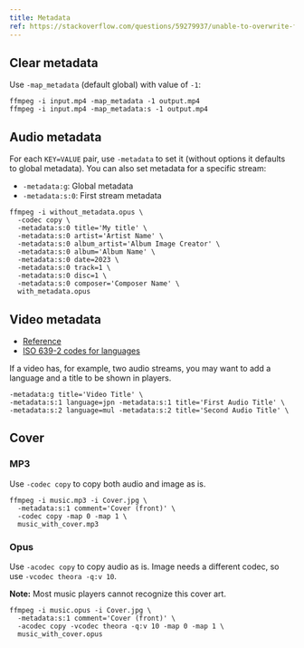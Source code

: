 ```yaml
---
title: Metadata
ref: https://stackoverflow.com/questions/59279937/unable-to-overwrite-ffmpeg-metadata
---
```


## Clear metadata

Use `-map_metadata` (default global) with value of `-1`:

```shell
ffmpeg -i input.mp4 -map_metadata -1 output.mp4
ffmpeg -i input.mp4 -map_metadata:s -1 output.mp4
```

## Audio metadata

For each `KEY=VALUE` pair, use `-metadata` to set it (without options it defaults to global metadata).
You can also set metadata for a specific stream:

- `-metadata:g`: Global metadata
- `-metadata:s:0`: First stream metadata

```shell
ffmpeg -i without_metadata.opus \
  -codec copy \
  -metadata:s:0 title='My title' \
  -metadata:s:0 artist='Artist Name' \
  -metadata:s:0 album_artist='Album Image Creator' \
  -metadata:s:0 album='Album Name' \
  -metadata:s:0 date=2023 \
  -metadata:s:0 track=1 \
  -metadata:s:0 disc=1 \
  -metadata:s:0 composer='Composer Name' \
  with_metadata.opus
```

## Video metadata

- [Reference](https://stackoverflow.com/questions/44351606/ffmpeg-set-the-language-of-an-audio-stream)
- [ISO 639-2 codes for languages](https://en.wikipedia.org/wiki/List_of_ISO_639-2_codes)

If a video has, for example, two audio streams,
you may want to add a language and a title to be shown in players.

```shell
-metadata:g title='Video Title' \
-metadata:s:1 language=jpn -metadata:s:1 title='First Audio Title' \
-metadata:s:2 language=mul -metadata:s:2 title='Second Audio Title' \
```

## Cover

### MP3

Use `-codec copy` to copy both audio and image as is.

```shell
ffmpeg -i music.mp3 -i Cover.jpg \
  -metadata:s:1 comment='Cover (front)' \
  -codec copy -map 0 -map 1 \
  music_with_cover.mp3
```

### Opus

Use `-acodec copy` to copy audio as is.
Image needs a different codec, so use `-vcodec theora -q:v 10`.

**Note:** Most music players cannot recognize this cover art.

```shell
ffmpeg -i music.opus -i Cover.jpg \
  -metadata:s:1 comment='Cover (front)' \
  -acodec copy -vcodec theora -q:v 10 -map 0 -map 1 \
  music_with_cover.opus
```
